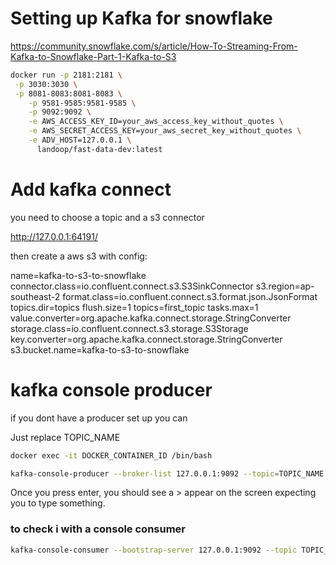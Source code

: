 
# Setting up Kafka for snowflake
https://community.snowflake.com/s/article/How-To-Streaming-From-Kafka-to-Snowflake-Part-1-Kafka-to-S3
```bash
docker run -p 2181:2181 \
 -p 3030:3030 \
 -p 8081-8083:8081-8083 \
    -p 9581-9585:9581-9585 \
    -p 9092:9092 \
    -e AWS_ACCESS_KEY_ID=your_aws_access_key_without_quotes \
    -e AWS_SECRET_ACCESS_KEY=your_aws_secret_key_without_quotes \
    -e ADV_HOST=127.0.0.1 \
      landoop/fast-data-dev:latest
```
# Add kafka connect

you need to choose a topic and a s3 connector

http://127.0.0.1:64191/

then create a aws s3 with config:

name=kafka-to-s3-to-snowflake
connector.class=io.confluent.connect.s3.S3SinkConnector
s3.region=ap-southeast-2
format.class=io.confluent.connect.s3.format.json.JsonFormat
topics.dir=topics
flush.size=1
topics=first_topic
tasks.max=1
value.converter=org.apache.kafka.connect.storage.StringConverter
storage.class=io.confluent.connect.s3.storage.S3Storage
key.converter=org.apache.kafka.connect.storage.StringConverter
s3.bucket.name=kafka-to-s3-to-snowflake

# kafka console producer
if you dont have a producer set up you can

Just replace TOPIC_NAME

```bash
docker exec -it DOCKER_CONTAINER_ID /bin/bash

kafka-console-producer --broker-list 127.0.0.1:9092 --topic=TOPIC_NAME
```

Once you press enter, you should see a > appear on the screen expecting you to type something.

### to check i with a console consumer
```bash
kafka-console-consumer --bootstrap-server 127.0.0.1:9092 --topic TOPIC_NAME
```
